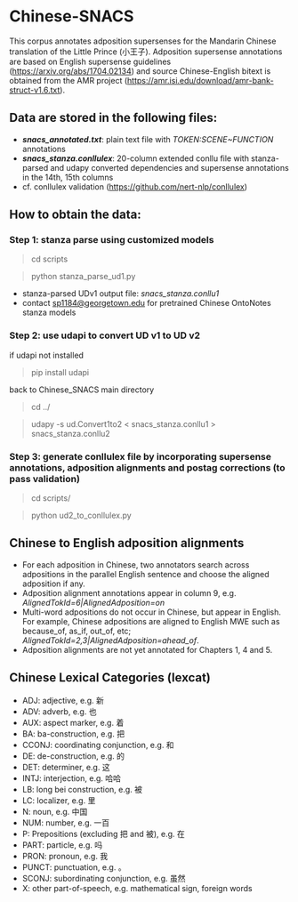 # Chinese-SNACS

This corpus annotates adposition supersenses for the Mandarin Chinese translation of the Little Prince (小王子).
Adposition supersense annotations are based on English supersense guidelines (https://arxiv.org/abs/1704.02134) and source Chinese-English bitext is obtained from the AMR project (https://amr.isi.edu/download/amr-bank-struct-v1.6.txt).

## Data are stored in the following files:
- ***snacs_annotated.txt***: plain text file with *TOKEN:SCENE\~FUNCTION* annotations
- ***snacs_stanza.conllulex***: 20-column extended conllu file with stanza-parsed and udapy converted dependencies and supersense annotations in the 14th, 15th columns
- cf. conllulex validation (https://github.com/nert-nlp/conllulex)


## How to obtain the data:

### Step 1: stanza parse using customized models
> cd scripts

> python stanza_parse_ud1.py

- stanza-parsed UDv1 output file: *snacs_stanza.conllu1*
- contact sp1184@georgetown.edu for pretrained Chinese OntoNotes stanza models

### Step 2: use udapi to convert UD v1 to UD v2

if udapi not installed
> pip install udapi

back to Chinese_SNACS main directory
> cd ../

> udapy -s ud.Convert1to2 < snacs_stanza.conllu1 > snacs_stanza.conllu2

### Step 3: generate conllulex file by incorporating supersense annotations, adposition alignments and postag corrections (to pass validation)

> cd scripts/

> python ud2_to_conllulex.py



## Chinese to English adposition alignments
- For each adposition in Chinese, two annotators search across adpositions in the parallel English sentence and choose the aligned adposition if any. 
- Adposition alignment annotations appear in column 9, e.g. *AlignedTokId=6|AlignedAdposition=on*
- Multi-word adpositions do not occur in Chinese, but appear in English. For example, Chinese adpositions are aligned to English MWE such as because_of, as_if, out_of, etc; *AlignedTokId=2,3|AlignedAdposition=ahead_of*.
- Adposition alignments are not yet annotated for Chapters 1, 4 and 5.

## Chinese Lexical Categories (lexcat)


- ADJ: adjective, e.g. 新
- ADV: adverb, e.g. 也
- AUX: aspect marker, e.g. 着
- BA: ba-construction, e.g. 把
- CCONJ: coordinating conjunction, e.g. 和
- DE: de-construction, e.g. 的
- DET: determiner, e.g. 这
- INTJ: interjection, e.g. 哈哈
- LB: long bei construction, e.g. 被
- LC: localizer, e.g. 里
- N: noun, e.g. 中国
- NUM: number, e.g. 一百
- P: Prepositions (excluding 把 and 被), e.g. 在
- PART: particle, e.g. 吗
- PRON: pronoun, e.g. 我
- PUNCT: punctuation, e.g. 。
- SCONJ: subordinating conjunction, e.g. 虽然
- X: other part-of-speech, e.g. mathematical sign, foreign words

